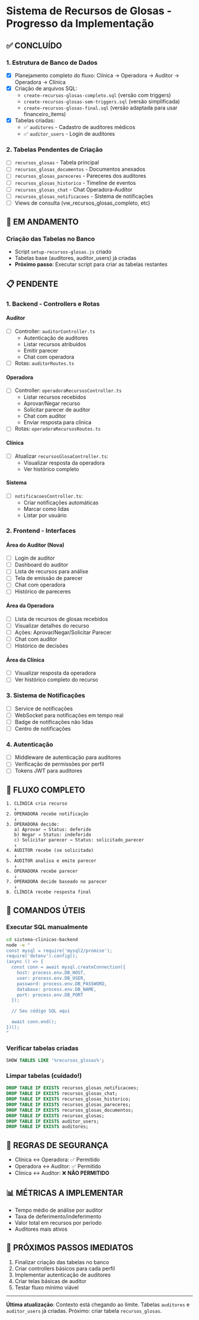 # Sistema de Recursos de Glosas - Progresso da Implementação

## ✅ CONCLUÍDO

### 1. Estrutura de Banco de Dados
- [x] Planejamento completo do fluxo: Clínica → Operadora → Auditor → Operadora → Clínica
- [x] Criação de arquivos SQL:
  - `create-recursos-glosas-completo.sql` (versão com triggers)
  - `create-recursos-glosas-sem-triggers.sql` (versão simplificada)
  - `create-recursos-glosas-final.sql` (versão adaptada para usar financeiro_items)
- [x] Tabelas criadas:
  - ✅ `auditores` - Cadastro de auditores médicos
  - ✅ `auditor_users` - Login de auditores

### 2. Tabelas Pendentes de Criação
- [ ] `recursos_glosas` - Tabela principal
- [ ] `recursos_glosas_documentos` - Documentos anexados
- [ ] `recursos_glosas_pareceres` - Pareceres dos auditores
- [ ] `recursos_glosas_historico` - Timeline de eventos
- [ ] `recursos_glosas_chat` - Chat Operadora-Auditor
- [ ] `recursos_glosas_notificacoes` - Sistema de notificações
- [ ] Views de consulta (vw_recursos_glosas_completo, etc)

## 🔄 EM ANDAMENTO

### Criação das Tabelas no Banco
- Script `setup-recursos-glosas.js` criado
- Tabelas base (auditores, auditor_users) já criadas
- **Próximo passo**: Executar script para criar as tabelas restantes

## 📋 PENDENTE

### 1. Backend - Controllers e Rotas

#### Auditor
- [ ] Controller: `auditorController.ts`
  - Autenticação de auditores
  - Listar recursos atribuídos
  - Emitir parecer
  - Chat com operadora
- [ ] Rotas: `auditorRoutes.ts`

#### Operadora
- [ ] Controller: `operadoraRecursosController.ts`
  - Listar recursos recebidos
  - Aprovar/Negar recurso
  - Solicitar parecer de auditor
  - Chat com auditor
  - Enviar resposta para clínica
- [ ] Rotas: `operadoraRecursosRoutes.ts`

#### Clínica
- [ ] Atualizar `recursosGlosaController.ts`:
  - Visualizar resposta da operadora
  - Ver histórico completo

#### Sistema
- [ ] `notificacoesController.ts`:
  - Criar notificações automáticas
  - Marcar como lidas
  - Listar por usuário

### 2. Frontend - Interfaces

#### Área do Auditor (Nova)
- [ ] Login de auditor
- [ ] Dashboard do auditor
- [ ] Lista de recursos para análise
- [ ] Tela de emissão de parecer
- [ ] Chat com operadora
- [ ] Histórico de pareceres

#### Área da Operadora
- [ ] Lista de recursos de glosas recebidos
- [ ] Visualizar detalhes do recurso
- [ ] Ações: Aprovar/Negar/Solicitar Parecer
- [ ] Chat com auditor
- [ ] Histórico de decisões

#### Área da Clínica
- [ ] Visualizar resposta da operadora
- [ ] Ver histórico completo do recurso

### 3. Sistema de Notificações
- [ ] Service de notificações
- [ ] WebSocket para notificações em tempo real
- [ ] Badge de notificações não lidas
- [ ] Centro de notificações

### 4. Autenticação
- [ ] Middleware de autenticação para auditores
- [ ] Verificação de permissões por perfil
- [ ] Tokens JWT para auditores

## 🎯 FLUXO COMPLETO

```
1. CLÍNICA cria recurso
   ↓
2. OPERADORA recebe notificação
   ↓
3. OPERADORA decide:
   a) Aprovar → Status: deferido
   b) Negar → Status: indeferido
   c) Solicitar parecer → Status: solicitado_parecer
   ↓
4. AUDITOR recebe (se solicitado)
   ↓
5. AUDITOR analisa e emite parecer
   ↓
6. OPERADORA recebe parecer
   ↓
7. OPERADORA decide baseado no parecer
   ↓
8. CLÍNICA recebe resposta final
```

## 📝 COMANDOS ÚTEIS

### Executar SQL manualmente
```bash
cd sistema-clinicas-backend
node -e "
const mysql = require('mysql2/promise');
require('dotenv').config();
(async () => {
  const conn = await mysql.createConnection({
    host: process.env.DB_HOST,
    user: process.env.DB_USER,
    password: process.env.DB_PASSWORD,
    database: process.env.DB_NAME,
    port: process.env.DB_PORT
  });

  // Seu código SQL aqui

  await conn.end();
})();
"
```

### Verificar tabelas criadas
```sql
SHOW TABLES LIKE '%recursos_glosas%';
```

### Limpar tabelas (cuidado!)
```sql
DROP TABLE IF EXISTS recursos_glosas_notificacoes;
DROP TABLE IF EXISTS recursos_glosas_chat;
DROP TABLE IF EXISTS recursos_glosas_historico;
DROP TABLE IF EXISTS recursos_glosas_pareceres;
DROP TABLE IF EXISTS recursos_glosas_documentos;
DROP TABLE IF EXISTS recursos_glosas;
DROP TABLE IF EXISTS auditor_users;
DROP TABLE IF EXISTS auditores;
```

## 🔐 REGRAS DE SEGURANÇA

- Clínica ↔ Operadora: ✅ Permitido
- Operadora ↔ Auditor: ✅ Permitido
- Clínica ↔ Auditor: ❌ **NÃO PERMITIDO**

## 📊 MÉTRICAS A IMPLEMENTAR

- Tempo médio de análise por auditor
- Taxa de deferimento/indeferimento
- Valor total em recursos por período
- Auditores mais ativos

## 🚀 PRÓXIMOS PASSOS IMEDIATOS

1. Finalizar criação das tabelas no banco
2. Criar controllers básicos para cada perfil
3. Implementar autenticação de auditores
4. Criar telas básicas de auditor
5. Testar fluxo mínimo viável

---

**Última atualização**: Contexto está chegando ao limite. Tabelas `auditores` e `auditor_users` já criadas. Próximo: criar tabela `recursos_glosas`.
